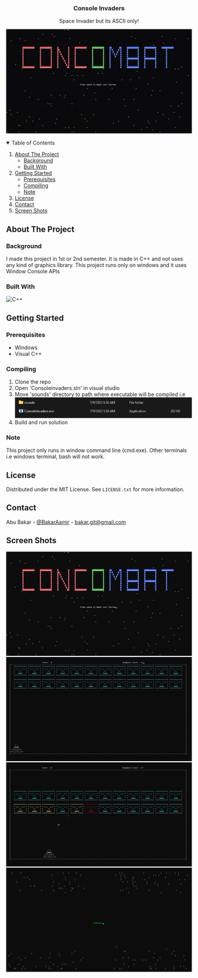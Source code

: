<h3 align="center">Console Invaders</h3>
<p align="center">Space Invader but its ASCII only!</p>

![Game Play](https://github.com/bakar-git/Console-Invaders/blob/main/screen%20shots/game%20play.gif)

<!-- TABLE OF CONTENTS -->
<details open>
  <summary>Table of Contents</summary>
  <ol>
    <li>
      <a href="#about-the-project">About The Project</a>
      <ul>
        <li><a href="#background">Background</a></li>
        <li><a href="#built-with">Built With</a></li>
      </ul>
    </li>
    <li>
      <a href="#getting-started">Getting Started</a>
      <ul>
        <li><a href="#prerequisites">Prerequisites</a></li>
        <li><a href="#compiling">Compiling</a></li>
        <li><a href="#note">Note</a></li>
      </ul>
    </li>
    <li><a href="#license">License</a></li>
    <li><a href="#contact">Contact</a></li>
    <li><a href="#screen-shots">Screen Shots</a></li>
  </ol>
</details>

## About The Project

### Background

I made this project in 1st or 2nd semester. It is made in C++ and not uses any kind of graphics library. This project runs only on windows and it uses Window Console APIs 

### Built With

![C++](https://img.shields.io/badge/c++-%2300599C.svg?style=for-the-badge&logo=c%2B%2B&logoColor=white)

## Getting Started

### Prerequisites

* Windows
* Visual C++

### Compiling

1. Clone the repo
2. Open 'Consoleinvaders.sln' in visual studio
3. Move 'sounds' directory to path where executable will be compiled i.e
![placing sounds directory](https://github.com/bakar-git/Console-Invaders/blob/main/screen%20shots/Sound%20Dir.png)
4. Build and run solution

### Note

This project only runs in window command line (cmd.exe). Other terminals i.e windows terminal, bash will not work.  

## License

Distributed under the MIT License. See `LICENSE.txt` for more information.

## Contact

Abu Bakar - [@BakarAamir](https://twitter.com/BakarAamir) - bakar.git@gmail.com

## Screen Shots

![Project Screen Shot 1](https://github.com/bakar-git/Console-Invaders/blob/main/screen%20shots/WelcomeScreen.png)
![Project Screen Shot 2](https://github.com/bakar-git/Console-Invaders/blob/main/screen%20shots/Level1%20a.png)
![Project Screen Shot 3](https://github.com/bakar-git/Console-Invaders/blob/main/screen%20shots/Level1%20b.png)
![Project Screen Shot 4](https://github.com/bakar-git/Console-Invaders/blob/main/screen%20shots/GameOver.png)
